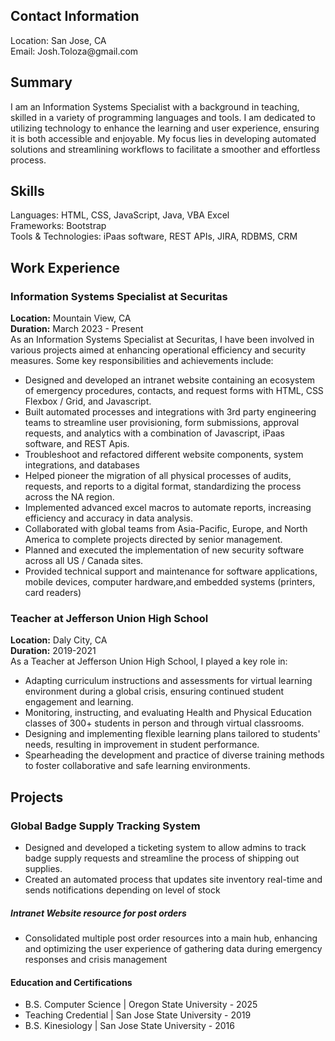 <h2>Contact Information</h2>
<p>Location: San Jose, CA <br>
  Email: Josh.Toloza@gmail.com
</p>

<h2>Summary</h2>
<p>
I am an Information Systems Specialist with a background in teaching, skilled in a variety of programming languages and tools. I am dedicated to utilizing technology to enhance the learning and user experience, ensuring it is both accessible and enjoyable. My focus lies in developing automated solutions and streamlining workflows to facilitate a smoother and effortless process.
</p>
  

<h2>Skills</h2>
<p>
  Languages: HTML, CSS, JavaScript, Java, VBA Excel<br>
  Frameworks: Bootstrap <br>
  Tools & Technologies: iPaas software, REST APIs, JIRA, RDBMS, CRM
</p>

<h2>Work Experience</h2>
<h3>Information Systems Specialist at Securitas</h3>

<p>
  <b>Location:</b> Mountain View, CA <br>
  <b>Duration:</b> March 2023 - Present <br>
  As an Information Systems Specialist at Securitas, I have been involved in various projects aimed at enhancing operational efficiency and security measures. Some key responsibilities and achievements include:
  <ul>
    <li>Designed and developed an intranet website containing an ecosystem of emergency procedures, contacts, and request forms with HTML, CSS Flexbox / Grid, and Javascript.</li>
    <li>Built automated processes and integrations with 3rd party engineering teams to streamline user provisioning, form submissions, approval requests, and analytics with a combination of Javascript, iPaas software, and REST Apis.</li>
    <li>Troubleshoot and refactored different website components, system integrations, and databases</li>
    <li>Helped pioneer the migration of all physical processes of audits, requests, and reports to a digital format, standardizing the process across the NA region.</li>
    <li>Implemented advanced excel macros to automate reports, increasing efficiency and accuracy in data analysis.</li>
    <li>Collaborated with global teams from Asia-Pacific, Europe, and North America to complete projects directed by senior management.</li>
    <li>Planned and executed the implementation of new security software across all US / Canada sites.</li>
    <li>Provided technical support and maintenance for software applications, mobile devices, computer hardware,and embedded systems (printers, card readers)</li>
  </ul>
</p>
<h3>Teacher at Jefferson Union High School</h3>
<p>
  <b>Location:</b> Daly City, CA <br>
  <b>Duration:</b> 2019-2021 <br>
  As a Teacher at Jefferson Union High School, I played a key role in:
  <ul>
    <li>Adapting curriculum instructions and assessments for virtual learning environment during a global crisis, ensuring continued student engagement and learning.</li>
    <li>Monitoring, instructing, and evaluating Health and Physical Education classes of 300+ students in person and through virtual classrooms.</li>
    <li>Designing and implementing flexible learning plans tailored to students' needs, resulting in improvement in student performance.</li>
    <li>Spearheading the development and practice of diverse training methods to foster collaborative and safe learning environments.</li>
  </ul>
</p>

<h2>Projects</h2>
<h3>Global Badge Supply Tracking System</h3>
<ul>
  <li>Designed and developed a ticketing system to allow admins to track badge supply requests and streamline the process of shipping out supplies.</li>
  <li>Created an automated process that updates site inventory real-time and sends notifications depending on level of stock</li>
</ul>

<h5>Intranet Website resource for post orders</h5>
<ul>
  <li>Consolidated multiple post order resources into a main hub, enhancing and optimizing the user experience of gathering data during emergency responses and crisis management</li>
</ul>


<h4>Education and Certifications</h4>
<ul>
  <li>B.S. Computer Science | Oregon State University - 2025 </li>
  <li>Teaching Credential | San Jose State University - 2019</li>
  <li>B.S. Kinesiology | San Jose State University - 2016</li>
</ul>




